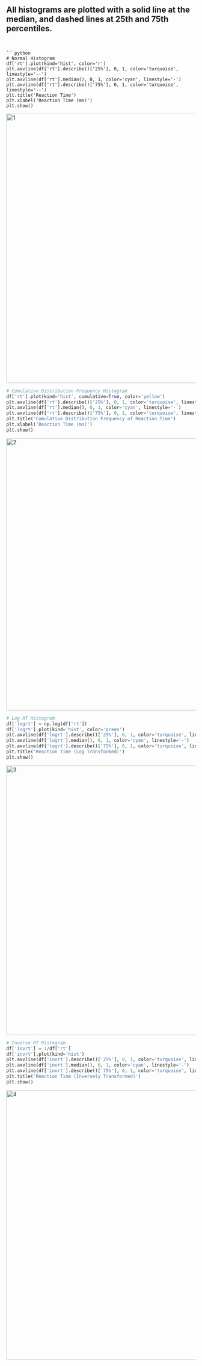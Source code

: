 ## All histograms are plotted with a solid line at the median, and dashed lines at 25th and 75th percentiles.
```


```python
# Normal Histogram
df['rt'].plot(kind='hist', color='r')
plt.axvline(df['rt'].describe()['25%'], 0, 1, color='turquoise', linestyle='--')
plt.axvline(df['rt'].median(), 0, 1, color='cyan', linestyle='-')
plt.axvline(df['rt'].describe()['75%'], 0, 1, color='turquoise', linestyle='--')
plt.title('Reaction Time')
plt.xlabel('Reaction Time (ms)')
plt.show()
```




<img width="717" alt="1" src="https://user-images.githubusercontent.com/69179367/90472698-83bd8100-e0f7-11ea-86e5-736339ee2bbd.png">




```python
# Cumulative Distribution Frequency Histogram
df['rt'].plot(kind='hist', cumulative=True, color='yellow')
plt.axvline(df['rt'].describe()['25%'], 0, 1, color='turquoise', linestyle='--')
plt.axvline(df['rt'].median(), 0, 1, color='cyan', linestyle='-')
plt.axvline(df['rt'].describe()['75%'], 0, 1, color='turquoise', linestyle='--')
plt.title('Cumulative Distribution Frequency of Reaction Time')
plt.xlabel('Reaction Time (ms)')
plt.show()
```




<img width="724" alt="2" src="https://user-images.githubusercontent.com/69179367/90472704-84eeae00-e0f7-11ea-89f1-b9dfbfda374f.png">





```python
# Log RT Histogram
df['logrt'] = np.log(df['rt'])
df['logrt'].plot(kind='hist', color='green')
plt.axvline(df['logrt'].describe()['25%'], 0, 1, color='turquoise', linestyle='--')
plt.axvline(df['logrt'].median(), 0, 1, color='cyan', linestyle='-')
plt.axvline(df['logrt'].describe()['75%'], 0, 1, color='turquoise', linestyle='--')
plt.title('Reaction Time (Log Transformed)')
plt.show()
```




<img width="717" alt="3" src="https://user-images.githubusercontent.com/69179367/90472705-85874480-e0f7-11ea-97f8-9499594249fa.png">




```python
# Inverse RT Histogram
df['invrt'] = 1/df['rt']
df['invrt'].plot(kind='hist')
plt.axvline(df['invrt'].describe()['25%'], 0, 1, color='turquoise', linestyle='--')
plt.axvline(df['invrt'].median(), 0, 1, color='cyan', linestyle='-')
plt.axvline(df['invrt'].describe()['75%'], 0, 1, color='turquoise', linestyle='--')
plt.title('Reaction Time (Inversely Transformed)')
plt.show()
```




<img width="717" alt="4" src="https://user-images.githubusercontent.com/69179367/90472706-86b87180-e0f7-11ea-9c84-bf5b6e0c47bb.png">


